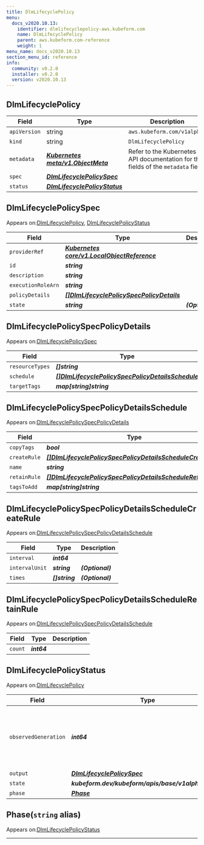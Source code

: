 ```yaml
---
title: DlmLifecyclePolicy
menu:
  docs_v2020.10.13:
    identifier: dlmlifecyclepolicy-aws.kubeform.com
    name: DlmLifecyclePolicy
    parent: aws.kubeform.com-reference
    weight: 1
menu_name: docs_v2020.10.13
section_menu_id: reference
info:
  community: v0.2.0
  installer: v0.2.0
  version: v2020.10.13
---
```


## DlmLifecyclePolicy
| Field | Type | Description |
| ------ | ----- | ----------- |
| `apiVersion` | string | `aws.kubeform.com/v1alpha1` |
|    `kind` | string | `DlmLifecyclePolicy` |
| `metadata` | ***[Kubernetes meta/v1.ObjectMeta](https://kubernetes.io/docs/reference/generated/kubernetes-api/v1.13/#objectmeta-v1-meta)***|Refer to the Kubernetes API documentation for the fields of the `metadata` field.|
| `spec` | ***[DlmLifecyclePolicySpec](#dlmlifecyclepolicyspec)***||
| `status` | ***[DlmLifecyclePolicyStatus](#dlmlifecyclepolicystatus)***||
## DlmLifecyclePolicySpec

Appears on:[DlmLifecyclePolicy](#dlmlifecyclepolicy), [DlmLifecyclePolicyStatus](#dlmlifecyclepolicystatus)

| Field | Type | Description |
| ------ | ----- | ----------- |
| `providerRef` | ***[Kubernetes core/v1.LocalObjectReference](https://kubernetes.io/docs/reference/generated/kubernetes-api/v1.13/#localobjectreference-v1-core)***||
| `id` | ***string***||
| `description` | ***string***||
| `executionRoleArn` | ***string***||
| `policyDetails` | ***[[]DlmLifecyclePolicySpecPolicyDetails](#dlmlifecyclepolicyspecpolicydetails)***||
| `state` | ***string***| ***(Optional)*** |
## DlmLifecyclePolicySpecPolicyDetails

Appears on:[DlmLifecyclePolicySpec](#dlmlifecyclepolicyspec)

| Field | Type | Description |
| ------ | ----- | ----------- |
| `resourceTypes` | ***[]string***||
| `schedule` | ***[[]DlmLifecyclePolicySpecPolicyDetailsSchedule](#dlmlifecyclepolicyspecpolicydetailsschedule)***||
| `targetTags` | ***map[string]string***||
## DlmLifecyclePolicySpecPolicyDetailsSchedule

Appears on:[DlmLifecyclePolicySpecPolicyDetails](#dlmlifecyclepolicyspecpolicydetails)

| Field | Type | Description |
| ------ | ----- | ----------- |
| `copyTags` | ***bool***| ***(Optional)*** |
| `createRule` | ***[[]DlmLifecyclePolicySpecPolicyDetailsScheduleCreateRule](#dlmlifecyclepolicyspecpolicydetailsschedulecreaterule)***||
| `name` | ***string***||
| `retainRule` | ***[[]DlmLifecyclePolicySpecPolicyDetailsScheduleRetainRule](#dlmlifecyclepolicyspecpolicydetailsscheduleretainrule)***||
| `tagsToAdd` | ***map[string]string***| ***(Optional)*** |
## DlmLifecyclePolicySpecPolicyDetailsScheduleCreateRule

Appears on:[DlmLifecyclePolicySpecPolicyDetailsSchedule](#dlmlifecyclepolicyspecpolicydetailsschedule)

| Field | Type | Description |
| ------ | ----- | ----------- |
| `interval` | ***int64***||
| `intervalUnit` | ***string***| ***(Optional)*** |
| `times` | ***[]string***| ***(Optional)*** |
## DlmLifecyclePolicySpecPolicyDetailsScheduleRetainRule

Appears on:[DlmLifecyclePolicySpecPolicyDetailsSchedule](#dlmlifecyclepolicyspecpolicydetailsschedule)

| Field | Type | Description |
| ------ | ----- | ----------- |
| `count` | ***int64***||
## DlmLifecyclePolicyStatus

Appears on:[DlmLifecyclePolicy](#dlmlifecyclepolicy)

| Field | Type | Description |
| ------ | ----- | ----------- |
| `observedGeneration` | ***int64***| ***(Optional)*** Resource generation, which is updated on mutation by the API Server.|
| `output` | ***[DlmLifecyclePolicySpec](#dlmlifecyclepolicyspec)***| ***(Optional)*** |
| `state` | ***kubeform.dev/kubeform/apis/base/v1alpha1.State***| ***(Optional)*** |
| `phase` | ***[Phase](#phase)***| ***(Optional)*** |
## Phase(`string` alias)

Appears on:[DlmLifecyclePolicyStatus](#dlmlifecyclepolicystatus)

---
